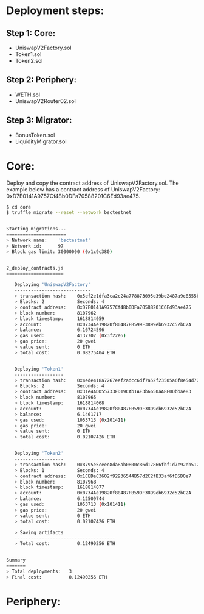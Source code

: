 # Deployment steps:
## Step 1: Core:
- UniswapV2Factory.sol
- Token1.sol
- Token2.sol
## Step 2: Periphery:
- WETH.sol
- UniswapV2Router02.sol

## Step 3: Migrator:
- BonusToken.sol
- LiquidityMigrator.sol

# Core:
Deploy and copy the contract address of UniswapV2Factory.sol. The example below has a contract address of UniswapV2Factory: 0xD7E0141A9757Cf48b0DFa70588201C6Ed93ae475.

```bash
$ cd core
$ truffle migrate --reset --network bsctestnet


Starting migrations...
======================
> Network name:    'bsctestnet'
> Network id:      97
> Block gas limit: 30000000 (0x1c9c380)


2_deploy_contracts.js
=====================

   Deploying 'UniswapV2Factory'
   ----------------------------
   > transaction hash:    0x5ef2e1dfa3ca2c24a778873095e39be2487a9c8555b7774bb84555a873e1ee72
   > Blocks: 2            Seconds: 4
   > contract address:    0xD7E0141A9757Cf48b0DFa70588201C6Ed93ae475
   > block number:        8107962
   > block timestamp:     1618814059
   > account:             0x0734Ae19820f80487FB599F3899eb6932c52bC2A
   > balance:             6.16724596
   > gas used:            4137702 (0x3f22e6)
   > gas price:           20 gwei
   > value sent:          0 ETH
   > total cost:          0.08275404 ETH


   Deploying 'Token1'
   ------------------
   > transaction hash:    0x4ede418a7267eef2adcc6df7a52f23505a6f8e54d72500e3fcee3c27e7258792
   > Blocks: 2            Seconds: 4
   > contract address:    0x31e4ADD55733FD19CAb1AE3b6650aA8E0Dbbae83
   > block number:        8107965
   > block timestamp:     1618814068
   > account:             0x0734Ae19820f80487FB599F3899eb6932c52bC2A
   > balance:             6.1461717
   > gas used:            1053713 (0x101411)
   > gas price:           20 gwei
   > value sent:          0 ETH
   > total cost:          0.02107426 ETH


   Deploying 'Token2'
   ------------------
   > transaction hash:    0x8795e5ceee8da8ab0800c86d17866fbf1d7c92eb5121d6f2ac060800d404f0e3
   > Blocks: 1            Seconds: 4
   > contract address:    0x1CEDeC3602f92936544B57d2C2fB33af6fD5D0e7
   > block number:        8107968
   > block timestamp:     1618814077
   > account:             0x0734Ae19820f80487FB599F3899eb6932c52bC2A
   > balance:             6.12509744
   > gas used:            1053713 (0x101411)
   > gas price:           20 gwei
   > value sent:          0 ETH
   > total cost:          0.02107426 ETH

   > Saving artifacts
   -------------------------------------
   > Total cost:          0.12490256 ETH


Summary
=======
> Total deployments:   3
> Final cost:          0.12490256 ETH

```

# Periphery:
